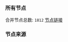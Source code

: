 ### 所有节点
合并节点总数: `1812`
[节点链接](https://raw.githubusercontent.com/rzhy1/11/master/sub/sub_merge_base64.txt)

### 节点来源